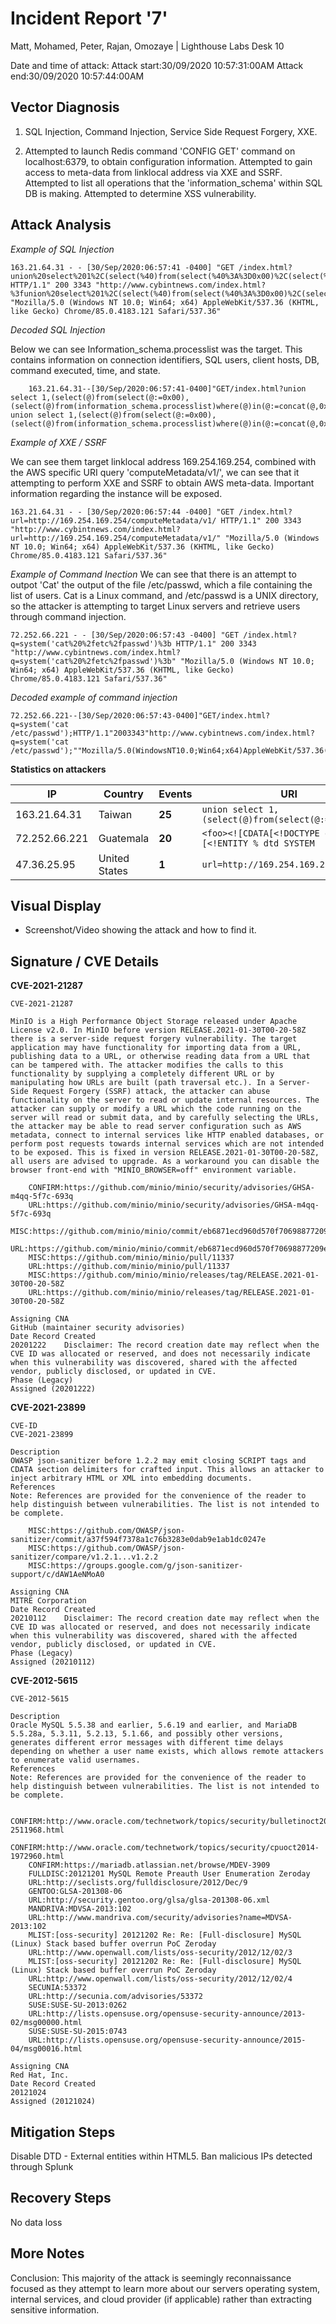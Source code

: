 ﻿
# Incident Report '7'

  

Matt, Mohamed, Peter, Rajan, Omozaye | Lighthouse Labs Desk 10

  

Date and time of attack:
Attack start:30/09/2020 10:57:31:00AM
Attack end:30/09/2020 10:57:44:00AM
  
## Vector Diagnosis

1. SQL Injection, Command Injection, Service Side Request Forgery, XXE.

2. Attempted to launch Redis command 'CONFIG GET' command on localhost:6379, to obtain configuration information. Attempted to gain access to meta-data from linklocal address via XXE and SSRF. Attempted to list all operations that the 'information_schema' within SQL DB is making. Attempted to determine XSS vulnerability.

  

## Attack Analysis


*Example of SQL Injection*

```
163.21.64.31 - - [30/Sep/2020:06:57:41 -0400] "GET /index.html?union%20select%201%2C(select(%40)from(select(%40%3A%3D0x00)%2C(select(%40)from(information_schema.processlist)where(%40)in(%40%3A%3Dconcat(%40%2C0x3C62723E%2Cstate%2C0x3a%2Cinfo))))a)%2C3%2C HTTP/1.1" 200 3343 "http://www.cybintnews.com/index.html?%3funion%20select%201%2C(select(%40)from(select(%40%3A%3D0x00)%2C(select(%40)from(information_schema.processlist)where(%40)in(%40%3A%3Dconcat(%40%2C0x3C62723E%2Cstate%2C0x3a%2Cinfo))))a)%2C3%2C" "Mozilla/5.0 (Windows NT 10.0; Win64; x64) AppleWebKit/537.36 (KHTML, like Gecko) Chrome/85.0.4183.121 Safari/537.36"
```

*Decoded SQL Injection*

Below we can see Information_schema.processlist was the target. This contains information on connection identifiers, SQL users, client hosts, DB, command executed, time, and state. 
```
    163.21.64.31--[30/Sep/2020:06:57:41-0400]"GET/index.html?union select 1,(select(@)from(select(@:=0x00),(select(@)from(information_schema.processlist)where(@)in(@:=concat(@,0x3C62723E,state,0x3a,info))))a),3,HTTP/1.1"2003343"http://www.cybintnews.com/index.html??union select 1,(select(@)from(select(@:=0x00),(select(@)from(information_schema.processlist)where(@)in(@:=concat(@,0x3C62723E,state,0x3a,info))))a),3,""Mozilla/5.0(WindowsNT10.0;Win64;x64)AppleWebKit/537.36(KHTML,likeGecko)Chrome/85.0.4183.121Safari/537.36"
```


*Example of XXE / SSRF*

We can see them target linklocal address 169.254.169.254, combined with the AWS specific URI query 'computeMetadata/v1/', we can see that it attempting to perform XXE and SSRF to obtain AWS meta-data. Important information regarding the instance will be exposed.
```
163.21.64.31 - - [30/Sep/2020:06:57:44 -0400] "GET /index.html?url=http://169.254.169.254/computeMetadata/v1/ HTTP/1.1" 200 3343 "http://www.cybintnews.com/index.html?url=http://169.254.169.254/computeMetadata/v1/" "Mozilla/5.0 (Windows NT 10.0; Win64; x64) AppleWebKit/537.36 (KHTML, like Gecko) Chrome/85.0.4183.121 Safari/537.36"
```

*Example of Command Inection*
We can see that there is an attempt to outpot 'Cat' the output of the file /etc/passwd, which a file containing the list of users. Cat is a Linux command, and /etc/passwd is a UNIX directory, so the attacker is attempting to target Linux servers and retrieve users through command injection. 
```
72.252.66.221 - - [30/Sep/2020:06:57:43 -0400] "GET /index.html?q=system('cat%20%2fetc%2fpasswd')%3b HTTP/1.1" 200 3343 "http://www.cybintnews.com/index.html?q=system('cat%20%2fetc%2fpasswd')%3b" "Mozilla/5.0 (Windows NT 10.0; Win64; x64) AppleWebKit/537.36 (KHTML, like Gecko) Chrome/85.0.4183.121 Safari/537.36"
```
*Decoded example of command injection*

```
72.252.66.221--[30/Sep/2020:06:57:43-0400]"GET/index.html?q=system('cat /etc/passwd');HTTP/1.1"2003343"http://www.cybintnews.com/index.html?q=system('cat /etc/passwd');""Mozilla/5.0(WindowsNT10.0;Win64;x64)AppleWebKit/537.36(KHTML,likeGecko)Chrome/85.0.4183.121Safari/537.36"
```

**Statistics on attackers**  

IP | Country | Events | URI
--- | --- | --- | --- |
163.21.64.31 | Taiwan | **25** | `union select 1,(select(@)from(select(@:=0x00)`
72.252.66.221 | Guatemala | **20** | `<foo><![CDATA[<!DOCTYPE doc [<!ENTITY % dtd SYSTEM`
47.36.25.95 | United States | **1** | `url=http://169.254.169.254.xip.io/`

## Visual Display

- Screenshot/Video showing the attack and how to find it.

  

## Signature / CVE Details

**CVE-2021-21287**

```
CVE-2021-21287
	
MinIO is a High Performance Object Storage released under Apache License v2.0. In MinIO before version RELEASE.2021-01-30T00-20-58Z there is a server-side request forgery vulnerability. The target application may have functionality for importing data from a URL, publishing data to a URL, or otherwise reading data from a URL that can be tampered with. The attacker modifies the calls to this functionality by supplying a completely different URL or by manipulating how URLs are built (path traversal etc.). In a Server-Side Request Forgery (SSRF) attack, the attacker can abuse functionality on the server to read or update internal resources. The attacker can supply or modify a URL which the code running on the server will read or submit data, and by carefully selecting the URLs, the attacker may be able to read server configuration such as AWS metadata, connect to internal services like HTTP enabled databases, or perform post requests towards internal services which are not intended to be exposed. This is fixed in version RELEASE.2021-01-30T00-20-58Z, all users are advised to upgrade. As a workaround you can disable the browser front-end with "MINIO_BROWSER=off" environment variable.

    CONFIRM:https://github.com/minio/minio/security/advisories/GHSA-m4qq-5f7c-693q
    URL:https://github.com/minio/minio/security/advisories/GHSA-m4qq-5f7c-693q
    MISC:https://github.com/minio/minio/commit/eb6871ecd960d570f70698877209e6db181bf276
    URL:https://github.com/minio/minio/commit/eb6871ecd960d570f70698877209e6db181bf276
    MISC:https://github.com/minio/minio/pull/11337
    URL:https://github.com/minio/minio/pull/11337
    MISC:https://github.com/minio/minio/releases/tag/RELEASE.2021-01-30T00-20-58Z
    URL:https://github.com/minio/minio/releases/tag/RELEASE.2021-01-30T00-20-58Z 

Assigning CNA
GitHub (maintainer security advisories)
Date Record Created
20201222 	Disclaimer: The record creation date may reflect when the CVE ID was allocated or reserved, and does not necessarily indicate when this vulnerability was discovered, shared with the affected vendor, publicly disclosed, or updated in CVE.
Phase (Legacy)
Assigned (20201222)

```
**CVE-2021-23899**

```
CVE-ID
CVE-2021-23899
	
Description
OWASP json-sanitizer before 1.2.2 may emit closing SCRIPT tags and CDATA section delimiters for crafted input. This allows an attacker to inject arbitrary HTML or XML into embedding documents.
References
Note: References are provided for the convenience of the reader to help distinguish between vulnerabilities. The list is not intended to be complete.

    MISC:https://github.com/OWASP/json-sanitizer/commit/a37f594f7378a1c76b3283e0dab9e1ab1dc0247e
    MISC:https://github.com/OWASP/json-sanitizer/compare/v1.2.1...v1.2.2
    MISC:https://groups.google.com/g/json-sanitizer-support/c/dAW1AeNMoA0 

Assigning CNA
MITRE Corporation
Date Record Created
20210112 	Disclaimer: The record creation date may reflect when the CVE ID was allocated or reserved, and does not necessarily indicate when this vulnerability was discovered, shared with the affected vendor, publicly disclosed, or updated in CVE.
Phase (Legacy)
Assigned (20210112)
```
**CVE-2012-5615**

```
CVE-2012-5615
	
Description
Oracle MySQL 5.5.38 and earlier, 5.6.19 and earlier, and MariaDB 5.5.28a, 5.3.11, 5.2.13, 5.1.66, and possibly other versions, generates different error messages with different time delays depending on whether a user name exists, which allows remote attackers to enumerate valid usernames.
References
Note: References are provided for the convenience of the reader to help distinguish between vulnerabilities. The list is not intended to be complete.

    CONFIRM:http://www.oracle.com/technetwork/topics/security/bulletinoct2015-2511968.html
    CONFIRM:http://www.oracle.com/technetwork/topics/security/cpuoct2014-1972960.html
    CONFIRM:https://mariadb.atlassian.net/browse/MDEV-3909
    FULLDISC:20121201 MySQL Remote Preauth User Enumeration Zeroday
    URL:http://seclists.org/fulldisclosure/2012/Dec/9
    GENTOO:GLSA-201308-06
    URL:http://security.gentoo.org/glsa/glsa-201308-06.xml
    MANDRIVA:MDVSA-2013:102
    URL:http://www.mandriva.com/security/advisories?name=MDVSA-2013:102
    MLIST:[oss-security] 20121202 Re: Re: [Full-disclosure] MySQL (Linux) Stack based buffer overrun PoC Zeroday
    URL:http://www.openwall.com/lists/oss-security/2012/12/02/3
    MLIST:[oss-security] 20121202 Re: Re: [Full-disclosure] MySQL (Linux) Stack based buffer overrun PoC Zeroday
    URL:http://www.openwall.com/lists/oss-security/2012/12/02/4
    SECUNIA:53372
    URL:http://secunia.com/advisories/53372
    SUSE:SUSE-SU-2013:0262
    URL:http://lists.opensuse.org/opensuse-security-announce/2013-02/msg00000.html
    SUSE:SUSE-SU-2015:0743
    URL:http://lists.opensuse.org/opensuse-security-announce/2015-04/msg00016.html 

Assigning CNA
Red Hat, Inc.
Date Record Created
20121024 	
Assigned (20121024)
```

## Mitigation Steps

Disable DTD - External entities within HTML5. Ban malicious IPs detected through Splunk 

## Recovery Steps

No data loss

## More Notes 

Conclusion: This majority of the attack is seemingly reconnaissance focused as they attempt to learn more about our servers operating system, internal services, and cloud provider (if applicable) rather than extracting sensitive information. 